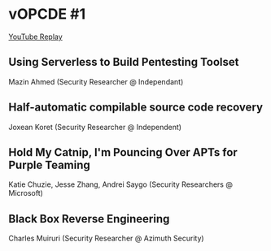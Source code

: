 # vOPCDE #1
[YouTube Replay](https://www.youtube.com/watch?v=bcev_Eoqwz4)
## Using Serverless to Build Pentesting Toolset
Mazin Ahmed (Security Researcher @ Independant)
## Half-automatic compilable source code recovery
Joxean Koret (Security Researcher @ Independent)
## Hold My Catnip, I'm Pouncing Over APTs for Purple Teaming
Katie Chuzie, Jesse Zhang, Andrei Saygo (Security Researchers @ Microsoft)
## Black Box Reverse Engineering
Charles Muiruri (Security Researcher @ Azimuth Security)